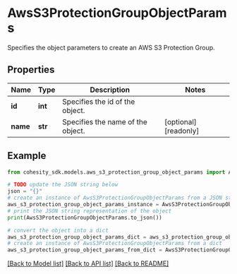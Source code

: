# AwsS3ProtectionGroupObjectParams

Specifies the object parameters to create an AWS S3 Protection Group.

## Properties

Name | Type | Description | Notes
------------ | ------------- | ------------- | -------------
**id** | **int** | Specifies the id of the object. | 
**name** | **str** | Specifies the name of the object. | [optional] [readonly] 

## Example

```python
from cohesity_sdk.models.aws_s3_protection_group_object_params import AwsS3ProtectionGroupObjectParams

# TODO update the JSON string below
json = "{}"
# create an instance of AwsS3ProtectionGroupObjectParams from a JSON string
aws_s3_protection_group_object_params_instance = AwsS3ProtectionGroupObjectParams.from_json(json)
# print the JSON string representation of the object
print(AwsS3ProtectionGroupObjectParams.to_json())

# convert the object into a dict
aws_s3_protection_group_object_params_dict = aws_s3_protection_group_object_params_instance.to_dict()
# create an instance of AwsS3ProtectionGroupObjectParams from a dict
aws_s3_protection_group_object_params_from_dict = AwsS3ProtectionGroupObjectParams.from_dict(aws_s3_protection_group_object_params_dict)
```
[[Back to Model list]](../README.md#documentation-for-models) [[Back to API list]](../README.md#documentation-for-api-endpoints) [[Back to README]](../README.md)


